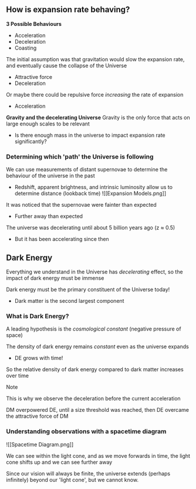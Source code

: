 



## How is expansion rate behaving?

**3 Possible Behaviours**
- Acceleration
- Deceleration
- Coasting



The initial assumption was that gravitation would slow the expansion rate, and eventually cause the collapse of the Universe
- Attractive force
- Deceleration


Or maybe there could be repulsive force *increasing* the rate of expansion
- Acceleration



**Gravity and the decelerating Universe**
Gravity is the only force that acts on large enough scales to be relevant
- Is there enough mass in the universe to impact expansion rate significantly?




### Determining which 'path' the Universe is following


We can use measurements of distant supernovae to determine the behaviour of the universe in the past
- Redshift, apparent brightness, and intrinsic luminosity allow us to determine distance (lookback time)
![[Expansion Models.png]]

It was noticed that the supernovae were fainter than expected
- Further away than expected

The universe was decelerating until about 5 billion years ago (z $\approx$ 0.5)
- But it has been accelerating since then


## Dark Energy
Everything we understand in the Universe has *decelerating* effect, so the impact of dark energy must be immense

Dark energy must be the primary constituent of the Universe today!
- Dark matter is the second largest component



### What is Dark Energy?

A leading hypothesis is the *cosmological constant* (negative pressure of space)

The density of dark energy remains *constant* even as the universe expands
- DE grows with time!

So the relative density of dark energy compared to dark matter increases over time

>[!note]
>This is why we observe the deceleration before the current acceleration
>
>DM overpowered DE, until a size threshold was reached, then DE overcame the attractive force of DM



### Understanding observations with a spacetime diagram
![[Spacetime Diagram.png]]

We can see within the light cone, and as we move forwards in time, the light cone shifts up and we can see further away 

Since our vision will always be finite, the universe extends (perhaps infinitely) beyond our 'light cone', but we cannot know.





